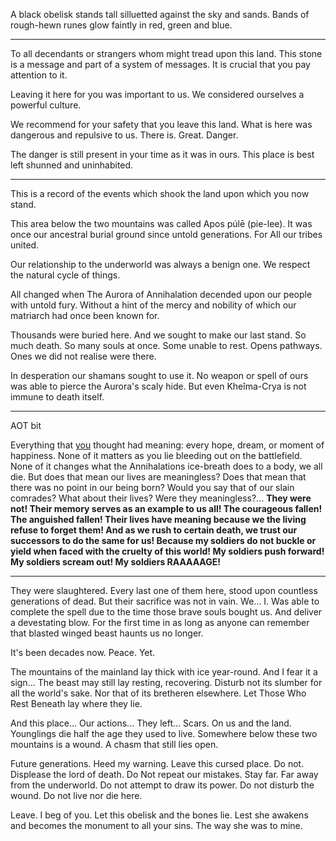 A black obelisk stands tall silluetted against the sky and sands. Bands of rough-hewn runes glow faintly in red, green and blue.

---
To all decendants or strangers whom might tread upon this land. This stone is a message and part of a system of messages. It is crucial that you pay attention to it.

Leaving it here for you was important to us. We considered ourselves a powerful culture.

We recommend for your safety that you leave this land. What is here was dangerous and repulsive to us. There is. Great. Danger.

The danger is still present in your time as it was in ours. This place is best left shunned and uninhabited.

---

This is a record of the events which shook the land upon which you now stand.

This area below the two mountains was called  Apos púlē (pie-lee). It was once our ancestral burial ground since untold generations. For All our tribes united.

Our relationship to the underworld was always a benign one. We respect the natural cycle of things.

All changed when The Aurora of Annihalation decended upon our people with untold fury. Without a hint of the mercy and nobility of which our matriarch had once been known for.

Thousands were buried here. And we sought to make our last stand. So much death. So many souls at once. Some unable to rest. Opens pathways. Ones we did not realise were there.

In desperation our shamans sought to use it. No weapon or spell of ours was able to pierce the Aurora's scaly hide. But even Kheîma-Crya is not immune to death itself.

---
AOT bit

Everything that [you](https://hero.fandom.com/wiki/Survey_Corps "Survey Corps") thought had meaning: every hope, dream, or moment of happiness. None of it matters as you lie bleeding out on the battlefield. None of it changes what the Annihalations ice-breath does to a body, we all die. But does that mean our lives are meaningless? Does that mean that there was no point in our being born? Would you say that of our slain comrades? What about their lives? Were they meaningless?... **They were not! Their memory serves as an example to us all! The courageous fallen! The anguished fallen! Their lives have meaning because we the living refuse to forget them! And as we rush to certain death, we trust our successors to do the same for us! Because my soldiers do not buckle or yield when faced with the cruelty of this world! My soldiers push forward! My soldiers scream out! My soldiers RAAAAAGE!**

---
They were slaughtered. Every last one of them here, stood upon countless generations of dead. But their sacrifice was not in vain. We... I. Was able to complete the spell due to the time those brave souls bought us. And deliver a devestating blow. For the first time in as long as anyone can remember that blasted winged beast haunts us no longer.

It's been decades now. Peace. Yet.

The mountains of the mainland lay thick with ice year-round. And I fear it a sign... The beast may still lay resting, recovering. Disturb not its slumber for all the world's sake. Nor that of its bretheren elsewhere. Let Those Who Rest Beneath lay where they lie.

And this place... Our actions... They left... Scars. On us and the land. Younglings die half the age they used to live. Somewhere below these two mountains is a wound. A chasm that still lies open.

Future generations. Heed my warning. Leave this cursed place. Do not. Displease the lord of death. Do Not repeat our mistakes. Stay far. Far away from the underworld. Do not attempt to draw its power. Do not disturb the wound. Do not live nor die here.

Leave. I beg of you. Let this obelisk and the bones lie. Lest she awakens and becomes the monument to all your sins. The way she was to mine.